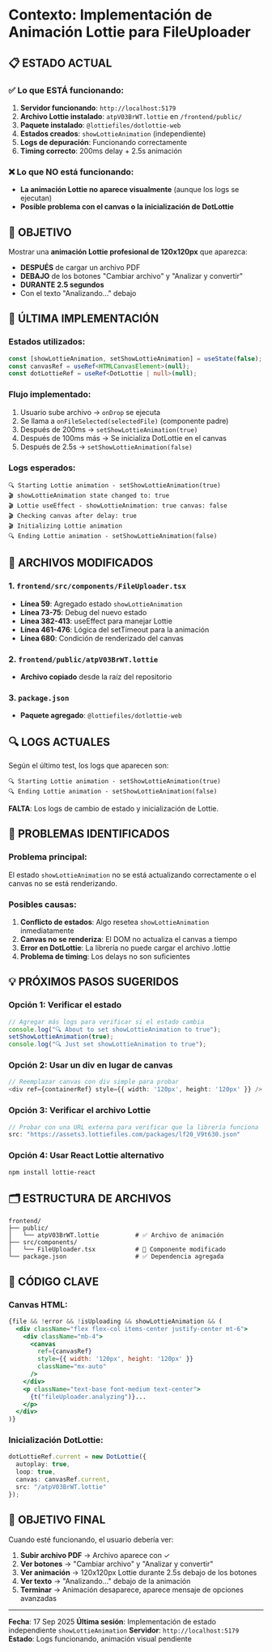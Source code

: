 # Contexto: Implementación de Animación Lottie para FileUploader

## 📋 ESTADO ACTUAL

### ✅ Lo que ESTÁ funcionando:
1. **Servidor funcionando**: `http://localhost:5179`
2. **Archivo Lottie instalado**: `atpV03BrWT.lottie` en `/frontend/public/`
3. **Paquete instalado**: `@lottiefiles/dotlottie-web`
4. **Estados creados**: `showLottieAnimation` (independiente)
5. **Logs de depuración**: Funcionando correctamente
6. **Timing correcto**: 200ms delay + 2.5s animación

### ❌ Lo que NO está funcionando:
- **La animación Lottie no aparece visualmente** (aunque los logs se ejecutan)
- **Posible problema con el canvas o la inicialización de DotLottie**

## 🎯 OBJETIVO

Mostrar una **animación Lottie profesional de 120x120px** que aparezca:
- **DESPUÉS** de cargar un archivo PDF
- **DEBAJO** de los botones "Cambiar archivo" y "Analizar y convertir"
- **DURANTE 2.5 segundos**
- Con el texto "Analizando..." debajo

## 🔧 ÚLTIMA IMPLEMENTACIÓN

### Estados utilizados:
```typescript
const [showLottieAnimation, setShowLottieAnimation] = useState(false);
const canvasRef = useRef<HTMLCanvasElement>(null);
const dotLottieRef = useRef<DotLottie | null>(null);
```

### Flujo implementado:
1. Usuario sube archivo → `onDrop` se ejecuta
2. Se llama a `onFileSelected(selectedFile)` (componente padre)
3. Después de 200ms → `setShowLottieAnimation(true)`
4. Después de 100ms más → Se inicializa DotLottie en el canvas
5. Después de 2.5s → `setShowLottieAnimation(false)`

### Logs esperados:
```
🔍 Starting Lottie animation - setShowLottieAnimation(true)
🎬 showLottieAnimation state changed to: true
🎬 Lottie useEffect - showLottieAnimation: true canvas: false
🎬 Checking canvas after delay: true
🎬 Initializing Lottie animation
🔍 Ending Lottie animation - setShowLottieAnimation(false)
```

## 📁 ARCHIVOS MODIFICADOS

### 1. `frontend/src/components/FileUploader.tsx`
- **Línea 59**: Agregado estado `showLottieAnimation`
- **Línea 73-75**: Debug del nuevo estado
- **Línea 382-413**: useEffect para manejar Lottie
- **Línea 461-476**: Lógica del setTimeout para la animación
- **Línea 680**: Condición de renderizado del canvas

### 2. `frontend/public/atpV03BrWT.lottie`
- **Archivo copiado** desde la raíz del repositorio

### 3. `package.json`
- **Paquete agregado**: `@lottiefiles/dotlottie-web`

## 🔍 LOGS ACTUALES

Según el último test, los logs que aparecen son:
```
🔍 Starting Lottie animation - setShowLottieAnimation(true)
🔍 Ending Lottie animation - setShowLottieAnimation(false)
```

**FALTA**: Los logs de cambio de estado y inicialización de Lottie.

## 🚨 PROBLEMAS IDENTIFICADOS

### Problema principal:
El estado `showLottieAnimation` no se está actualizando correctamente o el canvas no se está renderizando.

### Posibles causas:
1. **Conflicto de estados**: Algo resetea `showLottieAnimation` inmediatamente
2. **Canvas no se renderiza**: El DOM no actualiza el canvas a tiempo
3. **Error en DotLottie**: La librería no puede cargar el archivo .lottie
4. **Problema de timing**: Los delays no son suficientes

## 💡 PRÓXIMOS PASOS SUGERIDOS

### Opción 1: Verificar el estado
```typescript
// Agregar más logs para verificar si el estado cambia
console.log("🔍 About to set showLottieAnimation to true");
setShowLottieAnimation(true);
console.log("🔍 Just set showLottieAnimation to true");
```

### Opción 2: Usar un div en lugar de canvas
```typescript
// Reemplazar canvas con div simple para probar
<div ref={containerRef} style={{ width: '120px', height: '120px' }} />
```

### Opción 3: Verificar el archivo Lottie
```typescript
// Probar con una URL externa para verificar que la librería funciona
src: "https://assets3.lottiefiles.com/packages/lf20_V9t630.json"
```

### Opción 4: Usar React Lottie alternativo
```bash
npm install lottie-react
```

## 🗂️ ESTRUCTURA DE ARCHIVOS

```
frontend/
├── public/
│   └── atpV03BrWT.lottie          # ✅ Archivo de animación
├── src/components/
│   └── FileUploader.tsx           # 🔧 Componente modificado
└── package.json                   # ✅ Dependencia agregada
```

## 📝 CÓDIGO CLAVE

### Canvas HTML:
```jsx
{file && !error && !isUploading && showLottieAnimation && (
  <div className="flex flex-col items-center justify-center mt-6">
    <div className="mb-4">
      <canvas
        ref={canvasRef}
        style={{ width: '120px', height: '120px' }}
        className="mx-auto"
      />
    </div>
    <p className="text-base font-medium text-center">
      {t("fileUploader.analyzing")}...
    </p>
  </div>
)}
```

### Inicialización DotLottie:
```typescript
dotLottieRef.current = new DotLottie({
  autoplay: true,
  loop: true,
  canvas: canvasRef.current,
  src: "/atpV03BrWT.lottie"
});
```

## 🎯 OBJETIVO FINAL

Cuando esté funcionando, el usuario debería ver:
1. **Subir archivo PDF** → Archivo aparece con ✓
2. **Ver botones** → "Cambiar archivo" y "Analizar y convertir"
3. **Ver animación** → 120x120px Lottie durante 2.5s debajo de los botones
4. **Ver texto** → "Analizando..." debajo de la animación
5. **Terminar** → Animación desaparece, aparece mensaje de opciones avanzadas

---
**Fecha**: 17 Sep 2025
**Última sesión**: Implementación de estado independiente `showLottieAnimation`
**Servidor**: `http://localhost:5179`
**Estado**: Logs funcionando, animación visual pendiente
